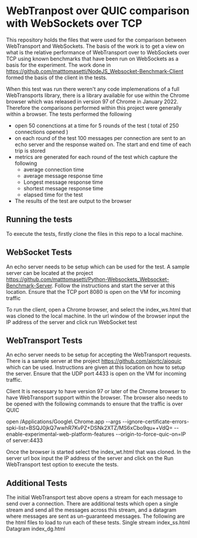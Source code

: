 # WebTranpost over QUIC comparison with WebSockets over TCP

This repository holds the files that were used for the comparison between WebTransport and WebSockets. The basis of the work is to get a view on what is the relative
performance of WebTransport over to WebSockets over TCP using known benchmarks that have been run on WebSockets as a basis for the experiment. The work done in https://github.com/matttomasetti/NodeJS_Websocket-Benchmark-Client formed the basis of the client in the tests.

When this test was run there weren't any code implemenations of a full WebTransports library, there is a library available for use within the Chrome browser which
was released in version 97 of Chrome in January 2022. Therefore the comparisons performed within this project were generally within a browser. The tests performed the following

* open 50 conenctions at a time for 5 rounds of the test ( total of 250 connections opened )
* on each round of the test 100 messages per connection are sent to an echo server and the response waited on. The start and end time of each trip is stored
* metrics are generated for each round of the test which capture the following
   * average connection time
   * average message response time
   * Longest message response time
   * shortest message response time
   * elapsed time for the test
* The results of the test are output to the browser


## Running the tests

To execute the tests, firstly clone the files in this repo to a local machine.


## WebSocket Tests

An echo server needs to be setup which can be used for the test. A sample server can be located at the project https://github.com/matttomasetti/Python-Websockets_Websocket-Benchmark-Server. Follow the instructions and start the server at this location. Ensure that the TCP port 8080 is open on the VM for incoming traffic


To run the client, open a Chrome browser, and select the index_ws.html that was cloned to the local machine. In the url window of the browser input the IP address of the server and click run WebSocket test


## WebTransport Tests

An echo server needs to be setup for accepting the WebTransport requests. There is a sample server at the project https://github.com/aiortc/aioquic which can be used. Instructions are given at this location on how to setup the server. Ensure that the UDP port 4433 is open on the VM for incoming traffic.

Client
It is necessary to have version 97 or later of the Chrome browser to have WebTransport support within the browser. The browser also needs to be opened with the following commands to ensure that the traffic is over QUIC

open /Applications/Google\ Chrome.app --args --ignore-certificate-errors-spki-list=BSQJ0jkQ7wwhR7KvPZ+DSNk2XTZ/MS6xCbo9qu++VdQ= --enable-experimental-web-platform-features --origin-to-force-quic-on=IP of server:4433
  
Once the browser is started select the index_wt.html that was cloned. In the server url box input the IP address of the server and click on the Run WebTransport test option to execute the tests.
  
  
  
 ## Additional Tests
  The initial WebTransport test above opens a stream for each message to send over a connection. There are additional tests which open a single stream and send all the messages across this stream, and a datagram where messages are sent as un-guaranteed messages. The following are the html files to load to run each of these tests.
  Single stream    index_ss.html
  Datagram         index_dg.html
  








